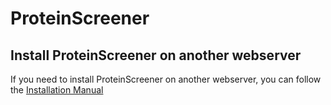 # ProteinScreener




## Install ProteinScreener on another webserver

If you need to install ProteinScreener on another webserver, you can follow the [Installation Manual](Installation.md)